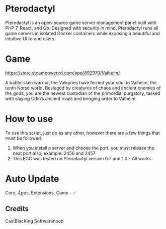 # Pterodactyl
Pterodactyl is an open-source game server management panel built with PHP 7, React, and Go. Designed with security in mind, Pterodactyl runs all game servers in isolated Docker containers while exposing a beautiful and intuitive UI to end users. 

# Game
https://store.steampowered.com/app/892970/Valheim/

A battle-slain warrior, the Valkyries have ferried your soul to Valheim, the tenth Norse world. Besieged by creatures of chaos and ancient enemies of the gods, you are the newest custodian of the primordial purgatory, tasked with slaying Odin’s ancient rivals and bringing order to Valheim.

# How to use 

To use this script, just do as any other, however there are a few things that must be followed.

1. When you install a server and choose the port, you must release the next port also, example: 2456 and 2457
2. This EGG was tested on Pterodactyl version 0.7 and 1.0 - All works

# Auto Update
Core, Apps, Extensions, Game - ✅

## Credits
CastBlacKing
Softwarenoob